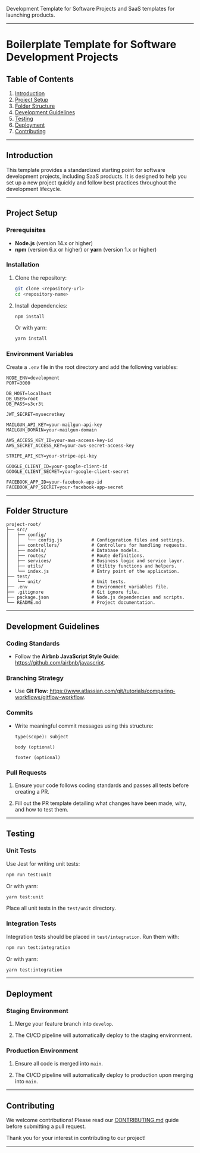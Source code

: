 Development Template for Software Projects and SaaS templates for launching products.

---


# Boilerplate Template for Software Development Projects

## Table of Contents
1. [Introduction](#introduction)
2. [Project Setup](#project-setup)
3. [Folder Structure](#folder-structure)
4. [Development Guidelines](#development-guidelines)
5. [Testing](#testing)
6. [Deployment](#deployment)
7. [Contributing](#contributing)

---

## Introduction

This template provides a standardized starting point for software development projects, including SaaS products. It is designed to help you set up a new project quickly and follow best practices throughout the development lifecycle.

---

## Project Setup

### Prerequisites
- **Node.js** (version 14.x or higher)
- **npm** (version 6.x or higher) or **yarn** (version 1.x or higher)

### Installation
1. Clone the repository:
    ```bash
    git clone <repository-url>
    cd <repository-name>
    ```

2. Install dependencies:
    ```bash
    npm install
    ```
   Or with yarn:
    ```bash
    yarn install
    ```

### Environment Variables
Create a `.env` file in the root directory and add the following variables:

```plaintext
NODE_ENV=development
PORT=3000

DB_HOST=localhost
DB_USER=root
DB_PASS=s3cr3t

JWT_SECRET=mysecretkey

MAILGUN_API_KEY=your-mailgun-api-key
MAILGUN_DOMAIN=your-mailgun-domain

AWS_ACCESS_KEY_ID=your-aws-access-key-id
AWS_SECRET_ACCESS_KEY=your-aws-secret-access-key

STRIPE_API_KEY=your-stripe-api-key

GOOGLE_CLIENT_ID=your-google-client-id
GOOGLE_CLIENT_SECRET=your-google-client-secret

FACEBOOK_APP_ID=your-facebook-app-id
FACEBOOK_APP_SECRET=your-facebook-app-secret
```

---

## Folder Structure

```plaintext
project-root/
├── src/
│   ├── config/
│   │   └── config.js           # Configuration files and settings.
│   ├── controllers/            # Controllers for handling requests.
│   ├── models/                 # Database models.
│   ├── routes/                 # Route definitions.
│   ├── services/               # Business logic and service layer.
│   ├── utils/                  # Utility functions and helpers.
│   └── index.js                # Entry point of the application.
├── test/
│   └── unit/                   # Unit tests.
├── .env                        # Environment variables file.
├── .gitignore                  # Git ignore file.
├── package.json                # Node.js dependencies and scripts.
└── README.md                   # Project documentation.
```

---

## Development Guidelines

### Coding Standards 
- Follow the **Airbnb JavaScript Style Guide**: https://github.com/airbnb/javascript.

### Branching Strategy 
- Use **Git Flow**: https://www.atlassian.com/git/tutorials/comparing-workflows/gitflow-workflow.

### Commits 
- Write meaningful commit messages using this structure:
  ```plaintext
  type(scope): subject
  
  body (optional)
  
  footer (optional)
  ```

### Pull Requests 
1. Ensure your code follows coding standards and passes all tests before creating a PR.

2. Fill out the PR template detailing what changes have been made, why, and how to test them.

---

## Testing 

### Unit Tests 
Use Jest for writing unit tests:

```bash
npm run test:unit 
```
Or with yarn:
```bash 
yarn test:unit 
```

Place all unit tests in the `test/unit` directory.

### Integration Tests 
Integration tests should be placed in `test/integration`. Run them with:

```bash 
npm run test:integration 
```
Or with yarn:
```bash 
yarn test:integration 
```

---

## Deployment 

### Staging Environment 

1. Merge your feature branch into `develop`.

2. The CI/CD pipeline will automatically deploy to the staging environment.

### Production Environment 

1. Ensure all code is merged into `main`.

2. The CI/CD pipeline will automatically deploy to production upon merging into `main`.

---

## Contributing 

We welcome contributions! Please read our [CONTRIBUTING.md](CONTRIBUTING.md) guide before submitting a pull request.

Thank you for your interest in contributing to our project!

---